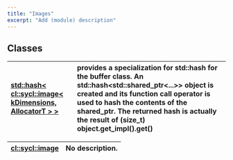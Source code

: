 ```yaml
---
title: "Images"
excerpt: "Add (module) description"
---
```


## Classes

| [std::hash< cl::sycl::image< kDimensions, AllocatorT > >](./std::hash<cl::sycl::image<kDimensions,AllocatorT>>/README.md) | provides a specialization for std::hash for the buffer class. An std::hash<std::shared_ptr<...>> object is created and its function call operator is used to hash the contents of the shared_ptr. The returned hash is actually the result of (size_t) object.get_impl().get()  |
| :--- | :--- |


| [cl::sycl::image](./cl::sycl::image/README.md) | No description. |
| :--- | :--- |

